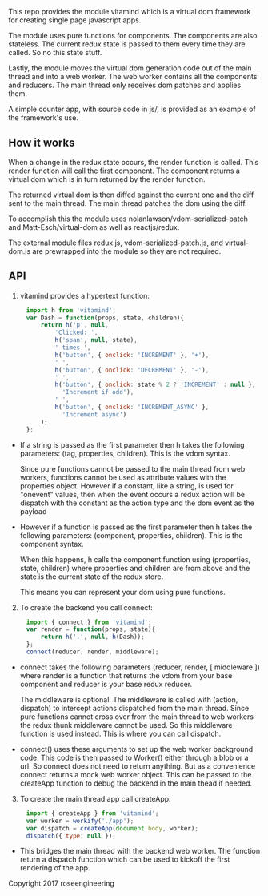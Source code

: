 
This repo provides the module vitamind which is a virtual dom framework
for creating single page javascript apps.

The module uses pure functions for components.  The components are also
stateless. The current redux state is passed to them every time 
they are called.  So no this.state stuff.

Lastly, the module moves the virtual dom generation code out of the
main thread and into a web worker.  The web worker contains all the components 
and reducers.  The main thread only receives dom patches and applies them.

A simple counter app, with source code in js/, is provided as an
example of the framework's use.


## How it works

When a change in the redux state occurs, the render function 
is called.  This render function will call the first component.
The component returns a virtual dom which is in turn returned by
the render function.

The returned virtual dom is then diffed against the current one and the diff sent
to the main thread.  The main thread patches the dom using the diff.

To accomplish this the module uses nolanlawson/vdom-serialized-patch and 
Matt-Esch/virtual-dom as well as reactjs/redux.

The external module files redux.js, vdom-serialized-patch.js, and virtual-dom.js 
are prewrapped into the module so they are not required.


## API

1. vitamind provides a hypertext function:

```javascript
     import h from 'vitamind';
     var Dash = function(props, state, children){
         return h('p', null,
             'Clicked: ',
             h('span', null, state),
             ' times ',
             h('button', { onclick: 'INCREMENT' }, '+'),
             ' ',
             h('button', { onclick: 'DECREMENT' }, '-'),
             ' ',
             h('button', { onclick: state % 2 ? 'INCREMENT' : null }, 
               'Increment if odd'),
             ' ',
             h('button', { onclick: 'INCREMENT_ASYNC' }, 
               'Increment async')
         );
     };
```

*  If a string is passed as the first parameter then h takes the
   following parameters: (tag, properties, children).  This is the vdom
   syntax.

   Since pure functions cannot be passed to the main thread
   from web workers, functions cannot be used as attribute values with the
   properties object.  However if a constant, like a string, is used
   for "onevent" values,
   then when the event occurs a redux action will be dispatch with the 
   constant as the action type and the dom event as the payload

*  However if a function is passed as the first parameter then h takes the 
   following parameters: (component, properties, children).  This is the component
   syntax.

   When this happens, h calls the component function using 
   (properties, state, children) where properties and children are from above
   and the state is the current state of the redux store.

   This means you can represent your dom using pure functions.


2. To create the backend you call connect:  

```javascript
     import { connect } from 'vitamind';
     var render = function(props, state){
         return h('.', null, h(Dash));
     };
     connect(reducer, render, middleware);
```


*  connect takes the following parameters (reducer, render, [ middleware ])
   where render is a function that returns the vdom from your base component 
   and reducer is your base redux reducer.

   The middleware is optional.  The middleware is called with 
   (action, dispatch) to intercept actions dispatched from the main 
   thread.  Since pure functions cannot cross over from the main thread 
   to web workers the redux thunk middleware cannot be used.  So this
   middleware function is used instead.  This is where you can call dispatch.

*  connect() uses these arguments to set up the web worker background
   code.  This code is then passed to Worker() either through a blob 
   or a url.  So connect does not need to return anything.  But as a 
   convenience connect returns a mock web worker object.  This
   can be passed to the createApp function to debug the backend in the
   main thead if needed.


3. To create the main thread app call createApp:  

```javascript
     import { createApp } from 'vitamind';
     var worker = workify('./app');
     var dispatch = createApp(document.body, worker);
     dispatch({ type: null });
```


*  This bridges the main thread with the backend web worker.  The
   function return a dispatch function which can be used to kickoff
   the first rendering of the app.


Copyright 2017 roseengineering

